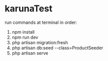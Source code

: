 # karunaTest

run commands at terminal in order:

1.  npm install
2.  npm run dev
3.  php artisan migration:fresh
4.  php artisan db:seed --class=ProductSeeder
5.  php artisan serve
